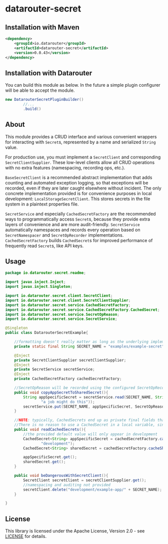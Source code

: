 # datarouter-secret

## Installation with Maven

```xml
<dependency>
	<groupId>io.datarouter</groupId>
	<artifactId>datarouter-secret</artifactId>
	<version>0.0.43</version>
</dependency>
```

## Installation with Datarouter

You can build this module as below. In the future a simple plugin configurer will be able to accept the module.

```java
new DatarouterSecretPluginBuilder()
		//...
		.build()
```

## About

This module provides a CRUD interface and various convenient wrappers for interacting with `Secret`s, represented by a
name and serialized `String` value.

For production use, you must implement a `SecretClient` and corresponding `SecretClientSupplier`. These low-level
clients allow all CRUD operations with no extra features (namespacing, recording ops, etc.).

`BaseSecretClient` is a recommended abstract implementation that adds counting and automated exception logging, so that
exceptions will be recorded, even if they are later caught elsewhere without incident. The only concrete implementation
provided is for convenience purposes in local development: `LocalStorageSecretClient`. This stores secrets in the
file system in a plaintext properties file.

`SecretService` and especially `CachedSecretFactory` are the recommended ways to programmatically access `Secret`s,
because they provide extra layers of convenience and are more audit-friendly. `SecretService` automatically namespaces
and records every operation based on `SecretNamespacer` and `SecretOpRecorder` implementations. `CachedSecretFactory`
builds `CachedSecret`s for improved performance of frequently read `Secret`s, like API keys.

## Usage

```java
package io.datarouter.secret.readme;

import javax.inject.Inject;
import javax.inject.Singleton;

import io.datarouter.secret.client.SecretClient;
import io.datarouter.secret.client.SecretClientSupplier;
import io.datarouter.secret.service.CachedSecretFactory;
import io.datarouter.secret.service.CachedSecretFactory.CachedSecret;
import io.datarouter.secret.service.SecretOpReason;
import io.datarouter.secret.service.SecretService;

@Singleton
public class DatarouterSecretExample{

	//formatting doesn't really matter as long as the underlying implementation allows it (SecretClient#validateName)
	private static final String SECRET_NAME = "examples/example-secret";

	@Inject
	private SecretClientSupplier secretClientSupplier;
	@Inject
	private SecretService secretService;
	@Inject
	private CachedSecretFactory cachedSecretFactory;

	//SecretOpReason will be recorded using the configured SecretOpRecorder implementation
	public void copyAppSecretToSharedSecret(){
		String appSpecificSecret = secretService.read(SECRET_NAME, String.class, SecretOpReason.automatedOp(
				"a job might do this"));
		secretService.put(SECRET_NAME, appSpecificSecret, SecretOpReason.automatedOp("a job might do this"));
	}

	//NOTE: typically, CachedSecrets end up as private final fields that are built in a constructor.
	//There is no reason to use a CachedSecret in a local variable, since it will probably only be read once.
	public void readCachedSecrets(){
		//the provided default value will only appear in development
		CachedSecret<String> appSpecificSecret = cachedSecretFactory.cacheSecret(() -> SECRET_NAME, String.class,
				"development");
		CachedSecret<String> sharedSecret = cachedSecretFactory.cacheSharedSecretString(() -> SECRET_NAME);

		appSpecificSecret.get();
		sharedSecret.get();
	}

	public void beDangerousWithSecretClient(){
		SecretClient secretClient = secretClientSupplier.get();
		//namespacing and auditing not provided
		secretClient.delete("development/example-app/" + SECRET_NAME);
	}

}
```

## License

This library is licensed under the Apache License, Version 2.0 - see [LICENSE](../LICENSE) for details.
